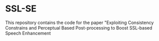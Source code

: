 # SSL-SE
This repository contains the code for the paper "Exploiting Consistency Constrains and Perceptual Based Post-processing to Boost SSL-based Speech Enhancement
